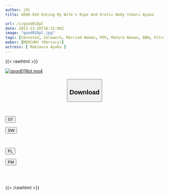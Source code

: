 ```yaml
---
author: j91
title: GOOD-018 Eating My Wife's Ripe And Erotic Body Yukari Ayano

url: /v/good018pl
date: 2023-12-26T16:15:00Z
image: "good018pl.jpg"
tags: [Censored, Solowork, Married Woman, POV, Mature Woman, BBW, Ultra-Huge Tits	]
maker: [MERCURY (Mercury)]
actress: [ Makimura Ayaka ]
---
```



{{< rawhtml >}}

<div class="video" data-videoid="r8GlZr0KP0IbmO2">
    <a href="javascript:;">
        <img src="/v/good018pl/good018pl.jpg" width="WIDTH" height="HEIGHT" alt="good018pl.mp4" loading="lazy">
    </a>
</div>

<script type="text/javascript" src="https://j91.asia/asset/on-demand-st.js"></script>

<br>
  <link rel="stylesheet" href="https://j91.asia/asset/bs5.css">
  
  <center>
  <button class="btn btn-primary" type="button" data-bs-toggle="collapse" data-bs-target=".multi-collapse" aria-expanded="false" aria-controls="multiCollapseExample1 multiCollapseExample2"><h2>Download</h2></button></center>
</p>
<div class="row">
  <div class="col">
    <div class="collapse multi-collapse" id="multiCollapseExample1">
      <div class="card card-body">
	      	      <br>
<div class="buttons">  
<p><a href="https://streamtape.to/v/r8GlZr0KP0IbmO2" target="_blank"><button class="btn-hover color-3"><i class="fa fa-download"></i> ST</button></a></p>
<p><a href="https://flaswish.com/6b9h392xsnoz" target="_blank"><button class="btn-hover color-2"><i class="fa fa-download"></i> SW</button></a></p></div>
    </div>
  </div>
</div>
  <div class="col">
    <div class="collapse multi-collapse" id="multiCollapseExample2">
      <div class="card card-body">
	      <br>
<div class="buttons">
<p><a href="https://filelions.site/f/qeigmd8j1hli" target="_blank"><button class="btn-hover color-9"><i class="fa fa-download"></i> FL</button></a></p>
<p><a href="https://filemoon.sx/d/wedsplrz2znq" target="_blank"><button class="btn-hover color-8"><i class="fa fa-download"></i> FM</button></a></p></div>
<br><br>
      </div>
    </div>
  </div>
</div>

{{< /rawhtml >}}